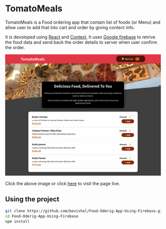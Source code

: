 # TomatoMeals

TomatoMeals is a Food ordering app that contain list of foods (or Menu) and allow user to add that into cart and order by giving contect info.

It is devoloped using [React](https://reactjs.org/) and [Context](https://reactjs.org/docs/context.html), It uses [Google firebase](https://firebase.google.com/) to retrive the food data and send back the order details to server when user confirm the order.

 
<!--  ## [Hosted](https://bevishal.github.io/Food-Oderig-App-Using-Firebase/) -->


<a href="https://bevishal.github.io/Food-Oderig-App-Using-Firebase/">![ss](https://raw.githubusercontent.com/bevishal/Food-Oderig-App-Using-Firebase/main/tomato-SS.png)</a>

 
 Click the above image or click [here](https://bevishal.github.io/Food-Oderig-App-Using-Firebase/) to visit the page live.
 
 ## Using the project
 ```bash
 git clone https://github.com/bevishal/Food-Oderig-App-Using-Firebase.git
 cd Food-Oderig-App-Using-Firebase
 npm install
 ```
 
